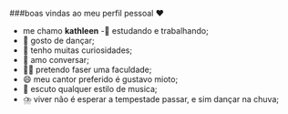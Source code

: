 ###boas vindas ao meu perfil pessoal ❤️

- me chamo **kathleen**
-🤟 estudando e trabalhando; 
- 👯 gosto de dançar;
- 🤔 tenho muitas curiosidades;
- 💬 amo conversar;
- 👨‍🎓 pretendo faser uma faculdade;
- 😄 meu cantor preferido é gustavo mioto;
- 🎼 escuto qualquer estilo de musica;
- ⛈️ viver não é esperar a tempestade passar, e sim dançar na chuva;
